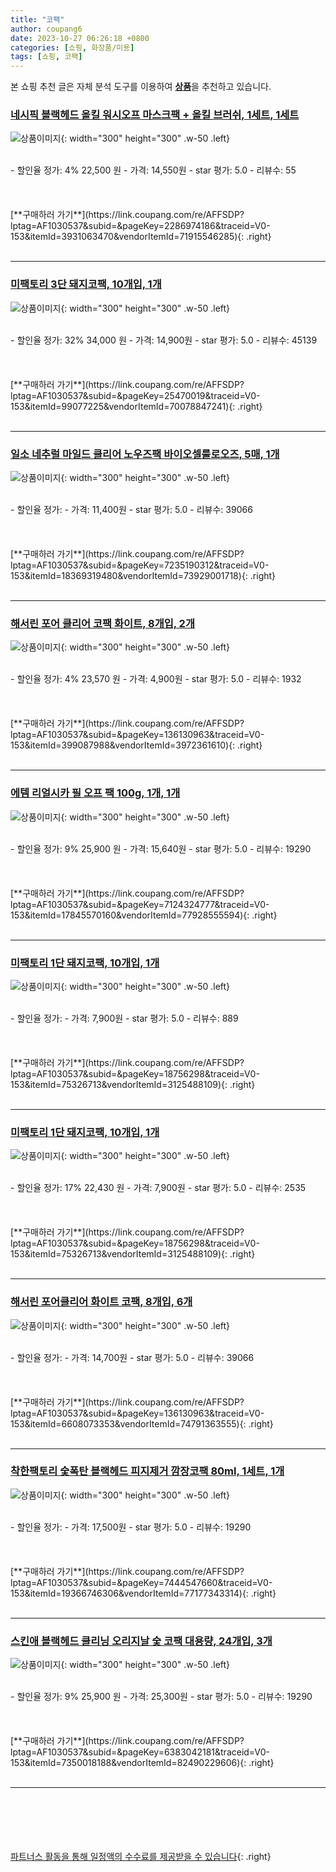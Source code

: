 ```yaml
---
title: "코팩"
author: coupang6
date: 2023-10-27 06:26:18 +0800
categories: [쇼핑, 화장품/미용]
tags: [쇼핑, 코팩]
---
```


본 쇼핑 추천 글은 자체 분석 도구를 이용하여 [**상품**](https://link.coupang.com/a/bao1ui)을 추천하고 있습니다.

### [네시픽 블랙헤드 올킬 워시오프 마스크팩 + 올킬 브러쉬, 1세트, 1세트](https://link.coupang.com/re/AFFSDP?lptag=AF1030537&subid=&pageKey=2286974186&traceid=V0-153&itemId=3931063470&vendorItemId=71915546285)

![상품이미지](https://thumbnail8.coupangcdn.com/thumbnails/remote/230x230ex/image/retail/images/3840306841442384-a73ff393-79ae-4a4d-9131-d99edd572a21.jpg){: width="300" height="300" .w-50 .left}


<br>
- 할인율 정가: 4%  22,500   원
- 가격: 14,550원
- star 평가: 5.0
- 리뷰수: 55
<br>
<br>
<br>
<br>
[**구매하러 가기**](https://link.coupang.com/re/AFFSDP?lptag=AF1030537&subid=&pageKey=2286974186&traceid=V0-153&itemId=3931063470&vendorItemId=71915546285){: .right}
<br>
<br>

---

### [미팩토리 3단 돼지코팩, 10개입, 1개](https://link.coupang.com/re/AFFSDP?lptag=AF1030537&subid=&pageKey=25470019&traceid=V0-153&itemId=99077225&vendorItemId=70078847241)

![상품이미지](https://thumbnail10.coupangcdn.com/thumbnails/remote/230x230ex/image/retail/images/2887365518014855-60fb7a80-2412-4578-b55d-27ae09650d83.jpg){: width="300" height="300" .w-50 .left}


<br>
- 할인율 정가: 32%  34,000   원
- 가격: 14,900원
- star 평가: 5.0
- 리뷰수: 45139
<br>
<br>
<br>
<br>
[**구매하러 가기**](https://link.coupang.com/re/AFFSDP?lptag=AF1030537&subid=&pageKey=25470019&traceid=V0-153&itemId=99077225&vendorItemId=70078847241){: .right}
<br>
<br>

---

### [일소 네추럴 마일드 클리어 노우즈팩 바이오셀룰로오즈, 5매, 1개](https://link.coupang.com/re/AFFSDP?lptag=AF1030537&subid=&pageKey=7235190312&traceid=V0-153&itemId=18369319480&vendorItemId=73929001718)

![상품이미지](https://thumbnail6.coupangcdn.com/thumbnails/remote/230x230ex/image/retail/images/4353704422309035-a5220e5b-c4bd-4028-908a-b7562d897d00.jpg){: width="300" height="300" .w-50 .left}


<br>
- 할인율 정가: 
- 가격: 11,400원
- star 평가: 5.0
- 리뷰수: 39066
<br>
<br>
<br>
<br>
[**구매하러 가기**](https://link.coupang.com/re/AFFSDP?lptag=AF1030537&subid=&pageKey=7235190312&traceid=V0-153&itemId=18369319480&vendorItemId=73929001718){: .right}
<br>
<br>

---

### [해서린 포어 클리어 코팩 화이트, 8개입, 2개](https://link.coupang.com/re/AFFSDP?lptag=AF1030537&subid=&pageKey=136130963&traceid=V0-153&itemId=399087988&vendorItemId=3972361610)

![상품이미지](https://thumbnail9.coupangcdn.com/thumbnails/remote/230x230ex/image/retail/images/7213719571960191-21845954-4eba-4592-96cf-cb4ecb89fb14.jpg){: width="300" height="300" .w-50 .left}


<br>
- 할인율 정가: 4%  23,570   원
- 가격: 4,900원
- star 평가: 5.0
- 리뷰수: 1932
<br>
<br>
<br>
<br>
[**구매하러 가기**](https://link.coupang.com/re/AFFSDP?lptag=AF1030537&subid=&pageKey=136130963&traceid=V0-153&itemId=399087988&vendorItemId=3972361610){: .right}
<br>
<br>

---

### [에템 리얼시카 필 오프 팩 100g, 1개, 1개](https://link.coupang.com/re/AFFSDP?lptag=AF1030537&subid=&pageKey=7124324777&traceid=V0-153&itemId=17845570160&vendorItemId=77928555594)

![상품이미지](https://thumbnail10.coupangcdn.com/thumbnails/remote/230x230ex/image/retail/images/1689320521909848-b2f6b144-a1b6-4ff1-8443-c2216cc83f94.jpg){: width="300" height="300" .w-50 .left}


<br>
- 할인율 정가: 9%  25,900   원
- 가격: 15,640원
- star 평가: 5.0
- 리뷰수: 19290
<br>
<br>
<br>
<br>
[**구매하러 가기**](https://link.coupang.com/re/AFFSDP?lptag=AF1030537&subid=&pageKey=7124324777&traceid=V0-153&itemId=17845570160&vendorItemId=77928555594){: .right}
<br>
<br>

---

### [미팩토리 1단 돼지코팩, 10개입, 1개](https://link.coupang.com/re/AFFSDP?lptag=AF1030537&subid=&pageKey=18756298&traceid=V0-153&itemId=75326713&vendorItemId=3125488109)

![상품이미지](https://thumbnail10.coupangcdn.com/thumbnails/remote/230x230ex/image/retail/images/3810222069198829-f5c54333-652e-4388-a08c-70860857ff0e.jpg){: width="300" height="300" .w-50 .left}


<br>
- 할인율 정가: 
- 가격: 7,900원
- star 평가: 5.0
- 리뷰수: 889
<br>
<br>
<br>
<br>
[**구매하러 가기**](https://link.coupang.com/re/AFFSDP?lptag=AF1030537&subid=&pageKey=18756298&traceid=V0-153&itemId=75326713&vendorItemId=3125488109){: .right}
<br>
<br>

---

### [미팩토리 1단 돼지코팩, 10개입, 1개](https://link.coupang.com/re/AFFSDP?lptag=AF1030537&subid=&pageKey=18756298&traceid=V0-153&itemId=75326713&vendorItemId=3125488109)

![상품이미지](https://thumbnail10.coupangcdn.com/thumbnails/remote/230x230ex/image/retail/images/3810222069198829-f5c54333-652e-4388-a08c-70860857ff0e.jpg){: width="300" height="300" .w-50 .left}


<br>
- 할인율 정가: 17%  22,430   원
- 가격: 7,900원
- star 평가: 5.0
- 리뷰수: 2535
<br>
<br>
<br>
<br>
[**구매하러 가기**](https://link.coupang.com/re/AFFSDP?lptag=AF1030537&subid=&pageKey=18756298&traceid=V0-153&itemId=75326713&vendorItemId=3125488109){: .right}
<br>
<br>

---

### [해서린 포어클리어 화이트 코팩, 8개입, 6개](https://link.coupang.com/re/AFFSDP?lptag=AF1030537&subid=&pageKey=136130963&traceid=V0-153&itemId=6608073353&vendorItemId=74791363555)

![상품이미지](https://thumbnail9.coupangcdn.com/thumbnails/remote/230x230ex/image/rs_quotation_api/eou2vxvd/9aa1a509d00d46a08bcd96f6c37a1e9c.jpg){: width="300" height="300" .w-50 .left}


<br>
- 할인율 정가: 
- 가격: 14,700원
- star 평가: 5.0
- 리뷰수: 39066
<br>
<br>
<br>
<br>
[**구매하러 가기**](https://link.coupang.com/re/AFFSDP?lptag=AF1030537&subid=&pageKey=136130963&traceid=V0-153&itemId=6608073353&vendorItemId=74791363555){: .right}
<br>
<br>

---

### [착한팩토리 숯폭탄 블랙헤드 피지제거 깜장코팩 80ml, 1세트, 1개](https://link.coupang.com/re/AFFSDP?lptag=AF1030537&subid=&pageKey=7444547660&traceid=V0-153&itemId=19366746306&vendorItemId=77177343314)

![상품이미지](https://thumbnail9.coupangcdn.com/thumbnails/remote/230x230ex/image/vendor_inventory/ba8e/1d84b40cc1613ad21f9d729ad944a6d96877c3ae6af9078682e8fc68cb1f.jpg){: width="300" height="300" .w-50 .left}


<br>
- 할인율 정가: 
- 가격: 17,500원
- star 평가: 5.0
- 리뷰수: 19290
<br>
<br>
<br>
<br>
[**구매하러 가기**](https://link.coupang.com/re/AFFSDP?lptag=AF1030537&subid=&pageKey=7444547660&traceid=V0-153&itemId=19366746306&vendorItemId=77177343314){: .right}
<br>
<br>

---

### [스킨애 블랙헤드 클리닝 오리지날 숯 코팩 대용량, 24개입, 3개](https://link.coupang.com/re/AFFSDP?lptag=AF1030537&subid=&pageKey=6383042181&traceid=V0-153&itemId=7350018188&vendorItemId=82490229606)

![상품이미지](https://thumbnail6.coupangcdn.com/thumbnails/remote/230x230ex/image/vendor_inventory/15e5/c1a7d37602874a7080393e2283dc742c55f13a0932c28033d3c51c70bb7d.png){: width="300" height="300" .w-50 .left}


<br>
- 할인율 정가: 9%  25,900   원
- 가격: 25,300원
- star 평가: 5.0
- 리뷰수: 19290
<br>
<br>
<br>
<br>
[**구매하러 가기**](https://link.coupang.com/re/AFFSDP?lptag=AF1030537&subid=&pageKey=6383042181&traceid=V0-153&itemId=7350018188&vendorItemId=82490229606){: .right}
<br>
<br>

---
<br><br><br><br><br> [파트너스 활동을 통해 일정액의 수수료를 제공받을 수 있습니다](https://link.coupang.com/a/bao1ui){: .right}